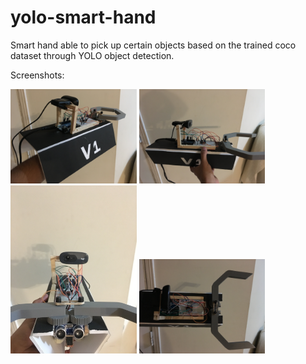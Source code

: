 # yolo-smart-hand

Smart hand able to pick up certain objects based on the trained coco dataset through YOLO object detection. 

Screenshots:

<img src="images/image1.jpeg" width="40%">

<img src="images/image2.jpeg" width="40%">

<img src="images/image3.jpeg" width="40%">

<img src="images/image4.jpeg" width="40%">
